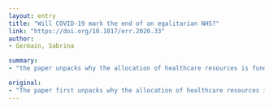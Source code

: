 ```yaml
---
layout: entry
title: "Will COVID-19 mark the end of an egalitarian NHS?"
link: "https://doi.org/10.1017/err.2020.33"
author:
- Germain, Sabrina

summary:
- "the paper unpacks why the allocation of healthcare resources is fundamentally a question of justice in Britain. The paper explains why healthcare law and policy require a philosophical approach in times of crucial change and crisis. It concludes that the liberal egalitarian conception of distributive justice at the heart of the NHS is now in jeopardy and is being replaced by a utilitarian approach, based on a priority ranking of patients for the provision of services at this critical time."

original:
- "The paper first unpacks why the allocation of healthcare resources is fundamentally a question of justice in Britain and explains why healthcare law and policy require a philosophical approach in times of crucial change and crisis. Secondly, the paper provides a critical analysis of the current situation for the allocation of healthcare resources and the provision of services to patients directly or indirectly affected by the virus. It concludes that the liberal egalitarian conception of distributive justice at the heart of the NHS that aims to guarantee free and equal access to healthcare is now in jeopardy and is being replaced by a utilitarian approach, based on a priority ranking of patients for the provision of services at this critical time."
---
```


